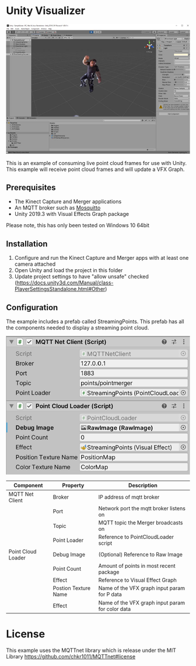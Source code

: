 # Unity Visualizer

![Unity Screenshot](./unity-screenshot.jpg)

This is an example of consuming live point cloud frames for use with Unity. This example will receive point cloud frames and will update a VFX Graph.

## Prerequisites

* The Kinect Capture and Merger applications
* An MQTT broker such as [Mosquitto](https://mosquitto.org)
* Unity 2019.3 with Visual Effects Graph package

Please note, this has only been tested on Windows 10 64bit

## Installation

1. Configure and run the Kinect Capture and Merger apps with at least one camera attached
1. Open Unity and load the project in this folder
1. Update project settings to have "allow unsafe" checked (https://docs.unity3d.com/Manual/class-PlayerSettingsStandalone.html#Other)


## Configuration
The example includes a prefab called StreamingPoints. This prefab has all the components needed to display a streaming point cloud.

![StreamingPoints Parameters](./streamingpoints-params.png)

| Component | Property | Description | 
| -------- | -------- | ----------- |
| MQTT Net Client | Broker | IP address of mqtt broker |
| | Port | Network port the mqtt broker listens on |
| | Topic | MQTT topic the Merger broadcasts on |
| | Point Loader | Reference to PointCloudLoader script |
| Point Cloud Loader | Debug Image | (Optional) Reference to Raw Image |
| | Point Count | Amount of points in most recent package |
| | Effect | Reference to Visual Effect Graph |
| | Postion Texture Name | Name of the VFX graph input param for P data |
| | Effect | Name of the VFX graph input param for color data |

# License
This example uses the MQTTnet library which is release under the MIT Library
https://github.com/chkr1011/MQTTnet#license